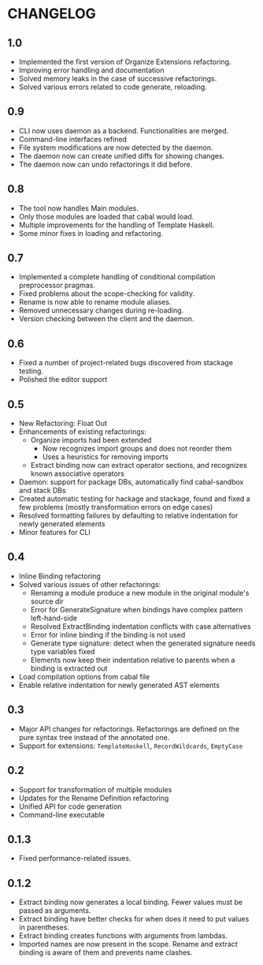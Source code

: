 # CHANGELOG

## 1.0
 - Implemented the first version of Organize Extensions refactoring.
 - Improving error handling and documentation
 - Solved memory leaks in the case of successive refactorings.
 - Solved various errors related to code generate, reloading.

## 0.9
 - CLI now uses daemon as a backend. Functionalities are merged.
 - Command-line interfaces refined
 - File system modifications are now detected by the daemon.
 - The daemon now can create unified diffs for showing changes.
 - The daemon now can undo refactorings it did before.

## 0.8
 - The tool now handles Main modules.
 - Only those modules are loaded that cabal would load.
 - Multiple improvements for the handling of Template Haskell.
 - Some minor fixes in loading and refactoring.

## 0.7
 - Implemented a complete handling of conditional compilation preprocessor pragmas.
 - Fixed problems about the scope-checking for validity.
 - Rename is now able to rename module aliases.
 - Removed unnecessary changes during re-loading.
 - Version checking between the client and the daemon.

## 0.6
 - Fixed a number of project-related bugs discovered from stackage testing.
 - Polished the editor support

## 0.5
 - New Refactoring: Float Out
 - Enhancements of existing refactorings:
   - Organize imports had been extended
     - Now recognizes import groups and does not reorder them
     - Uses a heuristics for removing imports
   - Extract binding now can extract operator sections, and recognizes known associative operators
 - Daemon: support for package DBs, automatically find cabal-sandbox and stack DBs
 - Created automatic testing for hackage and stackage, found and fixed a few problems (mostly transformation errors on edge cases)
 - Resolved formatting failures by defaulting to relative indentation for newly generated elements
 - Minor features for CLI

## 0.4

 - Inline Binding refactoring
 - Solved various issues of other refactorings:
   - Renaming a module produce a new module in the original module's source dir
   - Error for GenerateSignature when bindings have complex pattern left-hand-side
   - Resolved ExtractBinding indentation conflicts with case alternatives
   - Error for inline binding if the binding is not used
   - Generate type signature: detect when the generated signature needs type variables fixed
   - Elements now keep their indentation relative to parents when a binding is extracted out
 - Load compilation options from cabal file
 - Enable relative indentation for newly generated AST elements

## 0.3

 - Major API changes for refactorings. Refactorings are defined on the pure syntax tree instead of the annotated one.
 - Support for extensions: `TemplateHaskell`, `RecordWildcards`, `EmptyCase`

## 0.2

 - Support for transformation of multiple modules
 - Updates for the Rename Definition refactoring
 - Unified API for code generation
 - Command-line executable

## 0.1.3

  - Fixed performance-related issues.

## 0.1.2

  - Extract binding now generates a local binding. Fewer values must be passed as arguments.
  - Extract binding have better checks for when does it need to put values in parentheses.
  - Extract binding creates functions with arguments from lambdas.
  - Imported names are now present in the scope. Rename and extract binding is aware of them and prevents name clashes.
